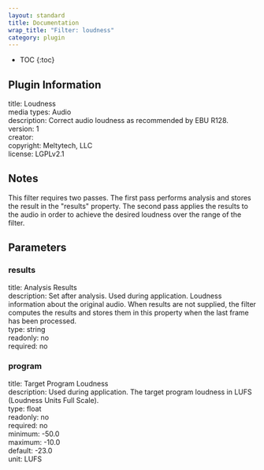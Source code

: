 ```yaml
---
layout: standard
title: Documentation
wrap_title: "Filter: loudness"
category: plugin
---
```

* TOC
{:toc}

## Plugin Information

title: Loudness  
media types:
Audio  
description: Correct audio loudness as recommended by EBU R128.  
version: 1  
creator:   
copyright: Meltytech, LLC  
license: LGPLv2.1  

## Notes

This filter requires two passes. The first pass performs analysis and stores the result in the &quot;results&quot; property. The second pass applies the results to the audio in order to achieve the desired loudness over the range of the filter.


## Parameters

### results

title: Analysis Results    
description:
Set after analysis. Used during application. Loudness information about the original audio. When results are not supplied, the filter computes the results and stores them in this property when the last frame has been processed.  
type: string  
readonly: no  
required: no  

### program

title: Target Program Loudness    
description:
Used during application. The target program loudness in LUFS (Loudness Units Full Scale).  
type: float  
readonly: no  
required: no  
minimum: -50.0  
maximum: -10.0  
default: -23.0  
unit: LUFS  

